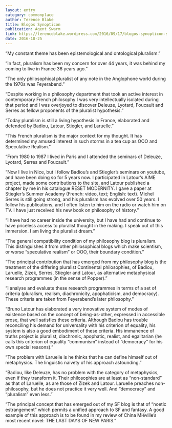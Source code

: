 ```yaml
---
layout: entry
category: commonplace
author: Terence Blake
title: Blogos Synopticon
publication: Agent Swarm
link: https://terenceblake.wordpress.com/2016/09/17/blogos-synopticon-six-years-of-philosophical-blogging/
date: 2016-10-25
---
```


“My constant theme has been epistemological and ontological pluralism.”

“In fact, pluralism has been my concern for over 44 years, it was behind my coming to live in France 36 years ago.”

“The only philosophical pluralist of any note in the Anglophone world during the 1970s was Feyerabend.”

“Despite working in a philosophy department that took an active interest in contemporary French philosophy I was very intellectually isolated during that period and I was overjoyed to discover Deleuze, Lyotard, Foucault and Serres as fellow proponents of the pluralist hypothesis.”

“Today pluralism is still a living hypothesis in France, elaborated and defended by Badiou, Latour, Stiegler, and Laruelle.”

“This French pluralism is the major context for my thought. It has determined my amused interest in such storms in a tea cup as OOO and Speculative Realism.”

“From 1980 to 1987 I lived in Paris and I attended the seminars of Deleuze, Lyotard, Serres and Foucault.”

“Now I live in Nice, but I follow Badiou’s and Stiegler’s seminars on youtube, and have been doing so for 5 years now. I participated in Latour’s AIME project, made some contributions to the site, and Latour published a chapter by me in his catalogue RESET MODERNITY. I gave a paper at Stiegler’s Summer Academy (French: video, text; English: text). Michel Serres is still going strong, and his pluralism has evolved over 50 years. I follow his publications, and I often listen to him on the radio or watch him on TV. I have just received his new book on philosophy of history.”

“I have had no career inside the university, but I have had and continue to have priceless access to pluralist thought in the making. I speak out of this immersion. I am living the pluralist dream.”

“The general compatibility condition of my philosophy blog is pluralism. This distinguishes it from other philosophical blogs which make scientism, or worse “speculative realism” or OOO, their boundary condition.”

“The principal contribution that has emerged from my philosophy blog is the treatment of the differing pluralist Continental philosophies, of Badiou, Laruelle, Zizek, Serres, Stiegler and Latour, as alternative metaphysical research programmes (in the sense of Popper).”

“I analyse and evaluate these research programmes in terms of a set of criteria (pluralism, realism, diachronicity, apophaticism, and democracy). These criteria are taken from Feyerabend’s later philosophy.”

“Bruno Latour has elaborated a very innovative system of modes of existence based on the concept of being-as-other, expressed in accessible prose, that well satisfies these criteria. Although Badiou has trouble reconciling his demand for universality with his criterion of equality, his system is also a good embodiment of these criteria. His immanence of truths project is pluralist, diachronic, apophatic, realist, and egalitarian (he calls this criterion of equality “communism” instead of “democracy” for his own special reasons).”

“The problem with Laruelle is he thinks that he can define himself out of metaphysics. The linguistic naivety of his approach astounding.”

“Badiou, like Deleuze, has no problem with the category of metaphysics, even if they transform it. Their philosophies are at least as “non-standard” as that of Laruelle, as are those of Zizek and Latour. Laruelle preaches non-philosophy, but he does not practice it very well. And “democracy” and “pluralism” even less.”

“The principal concept that has emerged out of my SF blog is that of “noetic estrangement” which permits a unified approach to SF and fantasy. A good example of this approach is to be found in my review of China Miéville’s most recent novel: THE LAST DAYS OF NEW PARIS.”

